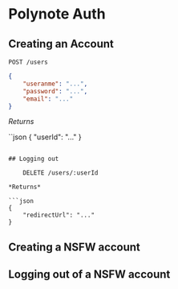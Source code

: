 # Polynote Auth

## Creating an Account

    POST /users

```json
{
    "useranme": "...",
    "password": "...",
    "email": "..."
}
```

*Returns*

``json
{
    "userId": "..."
}
```

## Logging out

    DELETE /users/:userId

*Returns*

```json
{
    "redirectUrl": "..."
}
```

## Creating a NSFW account

## Logging out of a NSFW account
